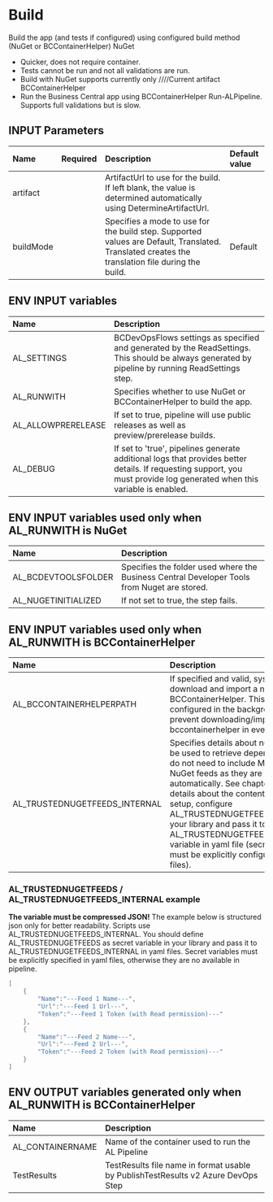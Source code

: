 # Build

Build the app (and tests if configured) using configured build method (NuGet or BCContainerHelper)
NuGet
 - Quicker, does not require container. 
 - Tests cannot be run and not all validations are run.
 - Build with NuGet supports currently only ////Current artifact
BCContainerHelper
 - Run the Business Central app using BCContainerHelper Run-ALPipeline. Supports full validations but is slow.

## INPUT Parameters

| Name | Required | Description | Default value |
| :-- | :-: | :-- | :-- |
| artifact | | ArtifactUrl to use for the build. If left blank, the value is determined automatically using DetermineArtifactUrl. |  |
| buildMode | | Specifies a mode to use for the build step. Supported values are Default, Translated. Translated creates the translation file during the build. | Default |

## ENV INPUT variables

| Name                  | Description |
| :--                   | :-- |
| AL_SETTINGS           | BCDevOpsFlows settings as specified and generated by the ReadSettings. This should be always generated by pipeline by running ReadSettings step. |
| AL_RUNWITH           | Specifies whether to use NuGet or BCContainerHelper to build the app. |
| AL_ALLOWPRERELEASE   | If set to true, pipeline will use public releases as well as preview/prerelease builds. |
| AL_DEBUG | If set to 'true', pipelines generate additional logs that provides better details. If requesting support, you must provide log generated when this variable is enabled. |

## ENV INPUT variables used only when AL_RUNWITH is NuGet

| Name | Description |
| :--                   | :-- |
| AL_BCDEVTOOLSFOLDER   | Specifies the folder used where the Business Central Developer Tools from Nuget are stored.   |
| AL_NUGETINITIALIZED   | If not set to true, the step fails. |

## ENV INPUT variables used only when AL_RUNWITH is BCContainerHelper

| Name | Description |
| :--                   | :-- |
| AL_BCCONTAINERHELPERPATH | If specified and valid, system will not download and import a new BCContainerHelper. This is usually configured in the background to prevent downloading/importing bccontainerhelper in every step. |
| AL_TRUSTEDNUGETFEEDS_INTERNAL | Specifies details about nuget feeds to be used to retrieve dependencies. You do not need to include Microsoft NuGet feeds as they are included automatically. See chapter below for details about the content. In default setup, configure AL_TRUSTEDNUGETFEEDS variable in your library and pass it to AL_TRUSTEDNUGETFEEDS_INTERNAL variable in yaml file (secret variables must be explicitly configured in yaml files). |

### AL_TRUSTEDNUGETFEEDS / AL_TRUSTEDNUGETFEEDS_INTERNAL example

**The variable must be compressed JSON!** The example below is structured json only for better readability. Scripts use AL_TRUSTEDNUGETFEEDS_INTERNAL. You should define AL_TRUSTEDNUGETFEEDS as secret variable in your library and pass it to AL_TRUSTEDNUGETFEEDS_INTERNAL in yaml files. Secret variables must be explicitly specified in yaml files, otherwise they are no available in pipeline.

```powershell
[
    {
        "Name":"---Feed 1 Name---",
        "Url":"---Feed 1 Url---",
        "Token":"---Feed 1 Token (with Read permission)---"
    },
    {
        "Name":"---Feed 2 Name---",
        "Url":"---Feed 2 Url---",
        "Token":"---Feed 2 Token (with Read permission)---"
    }
]
```

## ENV OUTPUT variables generated only when AL_RUNWITH is BCContainerHelper

| Name              | Description                                                                       |
| :--               | :--                                                                               |
| AL_CONTAINERNAME  | Name of the container used to run the AL Pipeline                                 |
| TestResults       | TestResults file name in format usable by PublishTestResults v2 Azure DevOps Step |